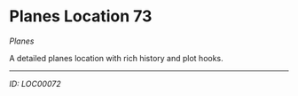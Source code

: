 # Planes Location 73

*Planes*

A detailed planes location with rich history and plot hooks.

---
*ID: LOC00072*